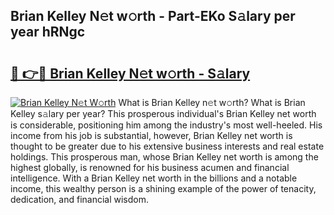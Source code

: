## Brian Kelley N𝚎t w𝚘rth - Part-EKo S𝚊lary per year hRNgc

# <h2><a href="http://gc0waz.nevu.top/?p=Brian+Kelley">🔗 👉🔴 Brian Kelley N𝚎t w𝚘rth - S𝚊lary</a></h2>

[![Brian Kelley N𝚎t W𝚘rth](https://i.imgur.com/Oavwk0R.jpeg)](http://gc0waz.nevu.top/?p=Brian+Kelley)
What is Brian Kelley n𝚎t w𝚘rth? What is Brian Kelley s𝚊lary per year?
This prosperous individual's Brian Kelley net worth is considerable, positioning him among the industry's most well-heeled. His income from his job is substantial, however, Brian Kelley net worth is thought to be greater due to his extensive business interests and real estate holdings. This prosperous man, whose Brian Kelley net worth is among the highest globally, is renowned for his business acumen and financial intelligence. With a Brian Kelley net worth in the billions and a notable income, this wealthy person is a shining example of the power of tenacity, dedication, and financial wisdom.
